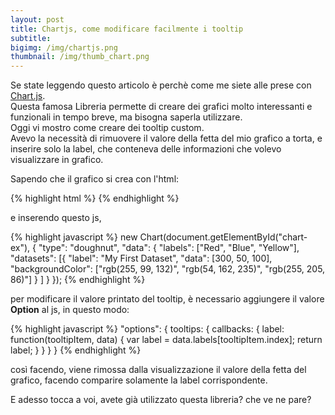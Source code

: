 ```yaml
---
layout: post
title: Chartjs, come modificare facilmente i tooltip
subtitle: 
bigimg: /img/chartjs.png
thumbnail: /img/thumb_chart.png
---
```


Se state leggendo questo articolo è perchè come me siete alle prese con <a href="http://www.chartjs.org/">Chart.js</a>.<br />
Questa famosa Libreria permette di creare dei grafici molto interessanti e funzionali in tempo breve, ma bisogna saperla utilizzare.<br />
Oggi vi mostro come creare dei tooltip custom.<br />
Avevo la necessità di rimuovere il valore della fetta del mio grafico a torta, e inserire solo la label, che conteneva delle informazioni che volevo visualizzare in grafico.

Sapendo che il grafico si crea con l'html:

{% highlight html %}
<canvas id="chart-ex" width="600" height="400"></canvas>
{% endhighlight %}

e inserendo questo js,

{% highlight javascript %}
new Chart(document.getElementById("chart-ex"), {
    "type": "doughnut",
    "data": {
        "labels": ["Red", "Blue", "Yellow"],
        "datasets": [{
            "label": "My First Dataset",
            "data": [300, 50, 100],
            "backgroundColor": ["rgb(255, 99, 132)",
                "rgb(54, 162, 235)",
                "rgb(255, 205, 86)"]
        }
        ]
    }
});
{% endhighlight %}

per modificare il valore printato del tooltip, è necessario aggiungere il valore <b>Option</b> al js, in questo modo:

{% highlight javascript %}
"options": {
        tooltips: {
            callbacks: {
                label: function(tooltipItem, data) {
                    var label = data.labels[tooltipItem.index];
                    return label;
                }
            }
        }
    }
{% endhighlight %}

così facendo, viene rimossa dalla visualizzazione il valore della fetta del grafico, facendo comparire solamente la label corrispondente.

E adesso tocca a voi, avete già utilizzato questa libreria? che ve ne pare?
